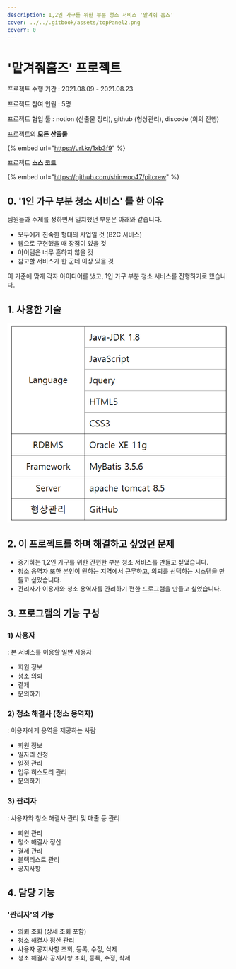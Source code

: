 ```yaml
---
description: 1,2인 가구를 위한 부분 청소 서비스 '맡겨줘 홈즈'
cover: ../../.gitbook/assets/topPanel2.png
coverY: 0
---
```


# '맡겨줘홈즈' 프로젝트

프로젝트 수행 기간 : 2021.08.09 - 2021.08.23

프로젝트 참여 인원 : 5명

프로젝트 협업 툴 : notion (산출물 정리), github (형상관리), discode (회의 진행)

프로젝트의 **모든 산출물**

{% embed url="https://url.kr/1xb3f9" %}

프로젝트 **소스 코드**

{% embed url="https://github.com/shinwoo47/pitcrew" %}

## 0.  '1인 가구 부분 청소 서비스' 를 한 이유

팀원들과 주제를 정하면서 일치했던 부분은 아래와 같습니다.

* 모두에게 친숙한 형태의 사업일 것 (B2C 서비스)
* 웹으로 구현했을 때 장점이 있을 것
* 아이템은 너무 흔하지 않을 것
* 참고할 서비스가 한 군데 이상 있을 것

이 기준에 맞게 각자 아이디어를 냈고, 1인 가구 부분 청소 서비스를 진행하기로 했습니다.

## 1. 사용한 기술

![](<../../.gitbook/assets/image (29) (1) (1).png>)

## 2. 이 프로젝트를 하며 해결하고 싶었던 문제

* 증가하는 1,2인 가구를 위한 간편한 부분 청소 서비스를 만들고 싶었습니다.
* 청소 용역자 또한 본인이 원하는 지역에서 근무하고, 의뢰를 선택하는 시스템을 만들고 싶었습니다.
* 관리자가 이용자와 청소 용역자를 관리하기 편한 프로그램을 만들고 싶었습니다.

## 3. 프로그램의 기능 구성

### 1)  사용자

: 본 서비스를 이용할 일반 사용자

* 회원 정보
* 청소 의뢰
* 결제
* 문의하기

### 2) 청소 해결사 (청소 용역자)

: 이용자에게 용역을 제공하는 사람

* 회원 정보
* 일자리 신청
* 일정 관리
* 업무 히스토리 관리
* 문의하기

### 3) 관리자

: 사용자와 청소 해결사 관리 및 매출 등 관리

* 회원 관리
* 청소 해결사 정산
* 결제 관리
* 블랙리스트 관리
* 공지사항



## 4. 담당 기능

### '관리자'의 기능&#x20;

* 의뢰 조회 (상세 조회 포함)
* 청소 해결사 정산 관리
* 사용자 공지사항 조회, 등록, 수정, 삭제
* 청소 해결사 공지사항 조회, 등록, 수정, 삭제
